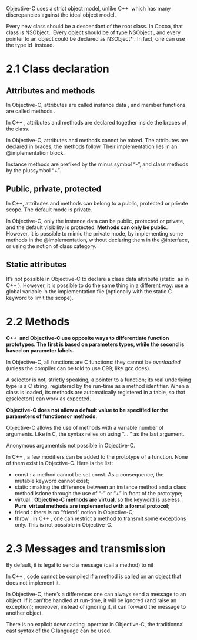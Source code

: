 Objective-C uses a strict object model, unlike C++  which has many discrepancies against the ideal object model.

Every new class should be a descendant of the root class. In Cocoa, that class is NSObject.  Every object should be of type NSObject , and every pointer to an object could be declared as NSObject* . In fact, one can use the type id  instead. 

# 2.1 Class declaration

## Attributes and methods

In Objective-C, attributes are called instance data , and member functions are called methods .

In C++ , attributes and methods are declared together inside the braces of the class. 

In Objective-C, attributes and methods cannot be mixed. The attributes are declared in braces, the methods follow. Their implementation lies in an @implementation block.

Instance methods are prefixed by the minus symbol “-”, and class methods by the plussymbol “+”.

## Public, private, protected

In C++, attributes and methods can belong to a public, protected or private scope. The default mode is private.

In Objective-C, only the instance data can be public, protected or private, and the default visibility is protected. **Methods can only be public**. However, it is possible to mimic the private mode, by implementing some methods in the @implementation, without declaring them in the @interface, or using the notion of class category.

## Static attributes

It’s not possible in Objective-C to declare a class data attribute (static  as in C++ ). However, it is possible to do the same thing in a different way: use a global variable in the implementation file (optionally with the static C keyword to limit the scope).

# 2.2 Methods

**C++  and Objective-C use opposite ways to differentiate function prototypes. The first is based on parameters types, while the second is based on parameter labels.**

In Objective-C, all functions are C functions: they cannot be *overloaded* (unless the compiler can be told to use C99; like gcc does).

A selector is not, strictly speaking, a pointer to a function; its real underlying type is a C string, registered by the run-time as a method identifier. When a class is loaded, its methods are automatically registered in a table, so that @selector() can work as expected.

**Objective-C does not allow a default value to be specified for the parameters of functionsor methods.**

Objective-C allows the use of methods with a variable number of arguments. Like in C, the syntax relies on using “... ” as the last argument.

Anonymous argumentsis not possible in Objective-C.

In C++ , a few modifiers can be added to the prototype of a function. None of them exist in Objective-C. Here is the list:

- const : a method cannot be set const. As a consequence, the mutable keyword cannot exist;
- static : making the difference between an instance method and a class method isdone through the use of “-” or “+” in front of the prototype;
- virtual : **Objective-C methods are virtual**, so the keyword is useless. **Pure  virtual methods are implemented with a formal protocol**;
- friend : there is no “friend” notion in Objective-C;
- throw : in C++ , one can restrict a method to transmit some exceptions only. This is not possible in Objective-C.

# 2.3 Messages and transmission

By default, it is legal to send a message (call a method) to nil

In C++ , code cannot be compiled if a method is called on an object that does not implement it.

In Objective-C, there’s a difference: one can always send a message to an object. If it can’tbe handled at run-time, it will be ignored (and raise an exception); moreover, instead of ignoring it, it can forward the message to another object.

There is no explicit downcasting  operator in Objective-C, the traditionnal cast syntax of the C language can be used.

 